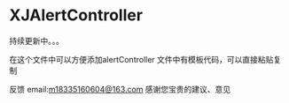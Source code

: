 # XJAlertController

持续更新中。。。

在这个文件中可以方便添加alertController
文件中有模板代码，可以直接粘贴复制

反馈 email:m18335160604@163.com
感谢您宝贵的建议、意见

